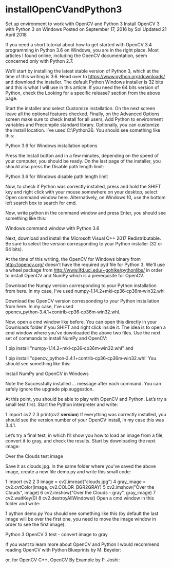 # installOpenCVandPython3
Set up environment to work with OpenCV and Python 3
Install OpenCV 3 with Python 3 on Windows
Posted on September 17, 2016 by Sol
Updated 21 April 2018

If you need a short tutorial about how to get started with OpenCV 3.4 programming in Python 3.6 on Windows, you are in the right place. Most articles I found online, including the OpenCV documentation, seem concerned only with Python 2.7.

We’ll start by installing the latest stable version of Python 3, which at the time of this writing is 3.6. Head over to https://www.python.org/downloads/ and download the installer. The default Python Windows installer is 32 bits and this is what I will use in this article. If you need the 64 bits version of Python, check the Looking for a specific release? section from the above page.

Start the installer and select Customize installation. On the next screen leave all the optional features checked. Finally, on the Advanced Options screen make sure to check Install for all users, Add Python to environment variables and Precompile standard library. Optionally, you can customize the install location. I’ve used C:\Python36. You should see something like this:

Python 3.6 for Windows installation options

Press the Install button and in a few minutes, depending on the speed of your computer, you should be ready. On the last page of the installer, you should also press the Disable path length limit:

Python 3.6 for Windows disable path length limit

Now, to check if Python was correctly installed, press and hold the SHIFT key and right click with your mouse somewhere on your desktop, select Open command window here. Alternatively, on Windows 10, use the bottom left search box to search for cmd.

Now, write python in the command window and press Enter, you should see something like this:

Windows command window with Python 3.6

Next, download and install the Microsoft Visual C++ 2017 Redistributable. Be sure to select the version corresponding to your Python installer (32 or 64 bits).

At the time of this writing, the OpenCV for Windows binary from http://opencv.org/ doesn’t have the required pyd file for Python 3. We’ll use a wheel package from http://www.lfd.uci.edu/~gohlke/pythonlibs/ in order to install OpenCV and NumPy which is a prerequisite for OpenCV.

Download the Numpy version corresponding to your Python installation from here. In my case, I’ve used numpy‑1.14.2+mkl‑cp36‑cp36m‑win32.whl

Download the OpenCV version corresponding to your Python installation from here. In my case, I’ve used opencv_python‑3.4.1+contrib‑cp36‑cp36m‑win32.whl.

Now, open a cmd window like before. You can open this directly in your Downloads folder if you SHIFT and right click inside it. The idea is to open a cmd window where you’ve downloaded the above two files. Use the next set of commands to install NumPy and OpenCV:

1 	pip install "numpy‑1.14.2+mkl‑cp36‑cp36m‑win32.whl"
and

1 	pip install "opencv_python‑3.4.1+contrib‑cp36‑cp36m‑win32.whl'
You should see something like this:

Install NumPy and OpenCV in Windows

Note the Successfully installed … message after each command. You can safely ignore the upgrade pip suggestion.

At this point, you should be able to play with OpenCV and Python. Let’s try a small test first. Start the Python interpreter and write:

1 import cv2
2 
3 print(cv2.__version__)
If everything was correctly installed, you should see the version number of your OpenCV install, in my case this was 3.4.1.

Let’s try a final test, in which I’ll show you how to load an image from a file, convert it to gray, and check the results. Start by downloading the next image:

Over the Clouds test image

Save it as clouds.jpg. In the same folder where you’ve saved the above image, create a new file demo.py and write this small code:

1 import cv2
2 
3 image = cv2.imread("clouds.jpg")
4 gray_image = cv2.cvtColor(image, cv2.COLOR_BGR2GRAY)
5 cv2.imshow("Over the Clouds", image)
6 cv2.imshow("Over the Clouds - gray", gray_image)
7 cv2.waitKey(0)
8 cv2.destroyAllWindows()
Open a cmd window in this folder and write:

1 	python demo.py
You should see something like this (by default the last image will be over the first one, you need to move the image window in order to see the first image):

Python 3 OpenCV 3 test - convert image to gray

If you want to learn more about OpenCV and Python I would recommend reading OpenCV with Python Blueprints by M. Beyeler:



or, for OpenCV C++, OpenCV By Example by P. Joshi:


